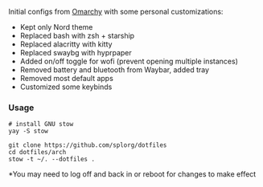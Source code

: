 Initial configs from [Omarchy](https://omarchy.org) with some personal customizations:

- Kept only Nord theme
- Replaced bash with zsh + starship
- Replaced alacritty with kitty
- Replaced swaybg with hyprpaper
- Added on/off toggle for wofi (prevent opening multiple instances)
- Removed battery and bluetooth from Waybar, added tray
- Removed most default apps
- Customized some keybinds

### Usage

```
# install GNU stow
yay -S stow

git clone https://github.com/splorg/dotfiles
cd dotfiles/arch
stow -t ~/. --dotfiles .
```

*You may need to log off and back in or reboot for changes to make effect